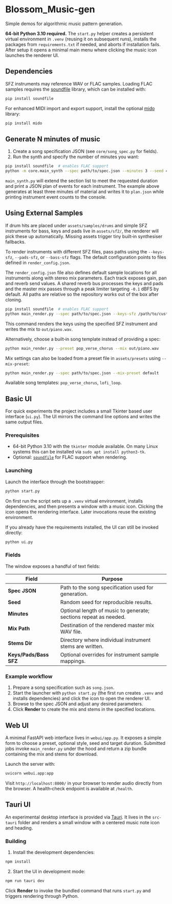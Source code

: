 # Blossom_Music-gen

Simple demos for algorithmic music pattern generation.

**64-bit Python 3.10 required.** The `start.py` helper creates a persistent
virtual environment in `.venv` (reusing it on subsequent runs), installs the
packages from `requirements.txt` if needed, and aborts if installation fails.
After setup it opens a minimal main menu where clicking the music icon launches
the renderer UI.

## Dependencies

SFZ instruments may reference WAV or FLAC samples. Loading FLAC samples requires the
[soundfile](https://pysoundfile.readthedocs.io/) library, which can be installed with:

```bash
pip install soundfile
```

For enhanced MIDI import and export support, install the optional
[mido](https://mido.readthedocs.io/) library:

```bash
pip install mido
```

## Generate N minutes of music

1. Create a song specification JSON (see `core/song_spec.py` for fields).
2. Run the synth and specify the number of minutes you want:

```bash
pip install soundfile  # enables FLAC support
python -m core.main_synth --spec path/to/spec.json --minutes 3 --seed 42 --print-stats > plan.json
```

`main_synth.py` will extend the section list to meet the requested duration and print a JSON plan of events for each instrument.  The example above generates at least three minutes of material and writes it to `plan.json` while printing instrument event counts to the console.

## Using External Samples

If drum hits are placed under `assets/samples/drums` and simple SFZ instruments
for bass, keys and pads live in `assets/sf2/`, the renderer will pick these up
automatically. Missing assets trigger tiny built‑in synthesiser fallbacks.

To render instruments with different SFZ files, pass paths using the
`--keys-sfz`, `--pads-sfz`, or `--bass-sfz` flags. The default configuration
points to files defined in `render_config.json`.

The `render_config.json` file also defines default sample locations for all
instruments along with stereo mix parameters.  Each track exposes gain, pan
and reverb send values.  A shared reverb bus processes the keys and pads and
the master mix passes through a peak limiter targeting ``-0.1`` dBFS by
default.  All paths are relative so the repository works out of the box after
cloning.

```bash
pip install soundfile  # enables FLAC support
python main_render.py --spec path/to/spec.json --keys-sfz /path/to/custom/keys.sfz --mix out/piano.wav
```

This command renders the keys using the specified SFZ instrument and writes the mix to `out/piano.wav`.

Alternatively, choose a built‑in song template instead of providing a spec:

```bash
python main_render.py --preset pop_verse_chorus --mix out/piano.wav
```

Mix settings can also be loaded from a preset file in `assets/presets` using
`--mix-preset`:

```bash
python main_render.py --spec path/to/spec.json --mix-preset default
```

Available song templates: `pop_verse_chorus`, `lofi_loop`.

## Basic UI

For quick experiments the project includes a small Tkinter based user interface
(`ui.py`). The UI mirrors the command line options and writes the same output
files.

### Prerequisites

- 64-bit Python 3.10 with the `tkinter` module available. On many Linux systems this
  can be installed via `sudo apt install python3-tk`.
- Optional: [`soundfile`](https://pysoundfile.readthedocs.io/) for FLAC
  support when rendering.

### Launching

Launch the interface through the bootstrapper:

```bash
python start.py
```

On first run the script sets up a `.venv` virtual environment, installs
dependencies, and then presents a window with a music icon. Clicking the icon
opens the rendering interface. Later invocations reuse the existing
environment.

If you already have the requirements installed, the UI can still be invoked
directly:

```bash
python ui.py
```

### Fields

The window exposes a handful of text fields:

| Field | Purpose |
| ----- | ------- |
| **Spec JSON** | Path to the song specification used for generation. |
| **Seed** | Random seed for reproducible results. |
| **Minutes** | Optional length of music to generate; sections repeat as needed. |
| **Mix Path** | Destination of the rendered master mix WAV file. |
| **Stems Dir** | Directory where individual instrument stems are written. |
| **Keys/Pads/Bass SFZ** | Optional overrides for instrument sample mappings. |

### Example workflow

1. Prepare a song specification such as `song.json`.
2. Start the launcher with `python start.py` (the first run creates `.venv` and
   installs dependencies) and click the icon to open the renderer UI.
3. Browse to the spec JSON and adjust any desired parameters.
4. Click **Render** to create the mix and stems in the specified locations.

## Web UI

A minimal FastAPI web interface lives in `webui/app.py`.  It exposes a simple
form to choose a preset, optional style, seed and target duration.  Submitted
jobs invoke `main_render.py` under the hood and return a zip bundle containing
the mix and stems for download.

Launch the server with:

```bash
uvicorn webui.app:app
```

Visit `http://localhost:8000/` in your browser to render audio directly from
the browser.  A health‑check endpoint is available at `/health`.

## Tauri UI

An experimental desktop interface is provided via [Tauri](https://tauri.app/). It lives in the `src-tauri` folder and renders a small window with a centered music note icon and heading.

### Building

1. Install the development dependencies:

```bash
npm install
```

2. Start the UI in development mode:

```bash
npm run tauri dev
```

Click **Render** to invoke the bundled command that runs `start.py` and triggers rendering through Python.
